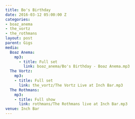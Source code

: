 ```yaml
---
title: Bo's Birthday
date: 2016-03-12 05:00:00 Z
categories:
- boaz_anema
- the_vortz
- the_rothmans
layout: post
parent: Gigs
media:
  Boaz Anema:
    mp3:
      - title: Full set
        link: boaz_anema/Bo's Birthday - Boaz Anema.mp3
  The Vortz:
    mp3:
    - title: Full set
      link: the_vortz/The Vortz Live at Inch Bar.mp3
  The Rothmans:
    mp3:
    - title: Full show
      link: rothmans/The Rothmans live at Inch Bar.mp3
venue: Inch Bar
---
```


